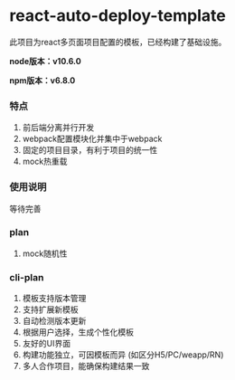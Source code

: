# react-auto-deploy-template

此项目为react多页面项目配置的模板，已经构建了基础设施。

**node版本：v10.6.0**

**npm版本：v6.8.0**

### 特点

1. 前后端分离并行开发
2. webpack配置模块化并集中于webpack
3. 固定的项目目录，有利于项目的统一性
4. mock热重载

### 使用说明

等待完善

### plan

1. mock随机性

### cli-plan

1. 模板支持版本管理
2. 支持扩展新模板
3. 自动检测版本更新
4. 根据用户选择，生成个性化模板
5. 友好的UI界面
6. 构建功能独立，可因模板而异 (如区分H5/PC/weapp/RN)
7. 多人合作项目，能确保构建结果一致